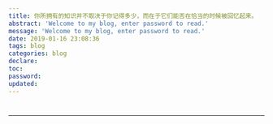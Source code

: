 ```yaml
---
title: 你所拥有的知识并不取决于你记得多少，而在于它们能否在恰当的时候被回忆起来。
abstract: 'Welcome to my blog, enter password to read.'
message: 'Welcome to my blog, enter password to read.'
date: 2019-01-16 23:08:36
tags: blog
categories: blog
declare:
toc:
password:
updated:
---
```

#


<!-- more -->


---